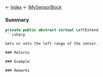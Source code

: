 ← [Index](Api-Index) ← [IMySensorBlock](Sandbox.ModAPI.Ingame.IMySensorBlock)

### Summary

```csharp
private public abstract virtual LeftExtend
```csharp

Gets or sets the left range of the sensor.

### Returns

### Example

### Remarks

